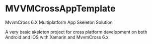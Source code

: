 # MVVMCrossAppTemplate
MvvmCross 6.X Multiplatform App Skeleton Solution


A very basic skeleton project for cross platform development on both Android and iOS with Xamarin and MvvmCross 6.x
